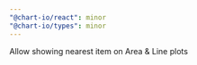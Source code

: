 ```yaml
---
"@chart-io/react": minor
"@chart-io/types": minor
---
```


Allow showing nearest item on Area & Line plots
